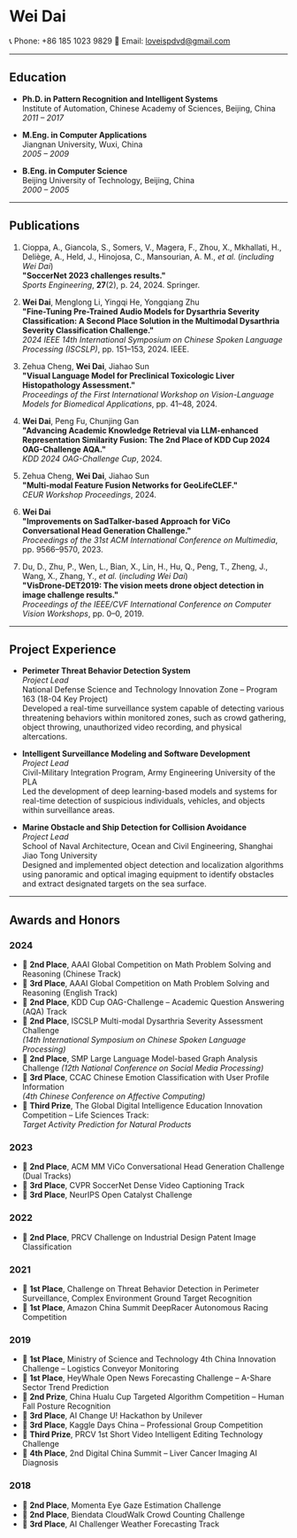 # Wei Dai

📞 Phone: +86 185 1023 9829
📧 Email: loveispdvd@gmail.com

---

## Education

- **Ph.D. in Pattern Recognition and Intelligent Systems**  
  Institute of Automation, Chinese Academy of Sciences, Beijing, China  
  *2011 – 2017*

- **M.Eng. in Computer Applications**  
  Jiangnan University, Wuxi, China  
  *2005 – 2009*

- **B.Eng. in Computer Science**  
  Beijing University of Technology, Beijing, China  
  *2000 – 2005*

---

## Publications

1. Cioppa, A., Giancola, S., Somers, V., Magera, F., Zhou, X., Mkhallati, H., Deliège, A., Held, J., Hinojosa, C., Mansourian, A. M., *et al.* (*including Wei Dai*)  
   **"SoccerNet 2023 challenges results."**  
   *Sports Engineering*, **27**(2), p. 24, 2024. Springer.

2. **Wei Dai**, Menglong Li, Yingqi He, Yongqiang Zhu  
   **"Fine-Tuning Pre-Trained Audio Models for Dysarthria Severity Classification: A Second Place Solution in the Multimodal Dysarthria Severity Classification Challenge."**  
   *2024 IEEE 14th International Symposium on Chinese Spoken Language Processing (ISCSLP)*, pp. 151–153, 2024. IEEE.

3. Zehua Cheng, **Wei Dai**, Jiahao Sun  
   **"Visual Language Model for Preclinical Toxicologic Liver Histopathology Assessment."**  
   *Proceedings of the First International Workshop on Vision-Language Models for Biomedical Applications*, pp. 41–48, 2024.

4. **Wei Dai**, Peng Fu, Chunjing Gan  
   **"Advancing Academic Knowledge Retrieval via LLM-enhanced Representation Similarity Fusion: The 2nd Place of KDD Cup 2024 OAG-Challenge AQA."**  
   *KDD 2024 OAG-Challenge Cup*, 2024.

5. Zehua Cheng, **Wei Dai**, Jiahao Sun  
   **"Multi-modal Feature Fusion Networks for GeoLifeCLEF."**  
   *CEUR Workshop Proceedings*, 2024.

6. **Wei Dai**  
   **"Improvements on SadTalker-based Approach for ViCo Conversational Head Generation Challenge."**  
   *Proceedings of the 31st ACM International Conference on Multimedia*, pp. 9566–9570, 2023.

7. Du, D., Zhu, P., Wen, L., Bian, X., Lin, H., Hu, Q., Peng, T., Zheng, J., Wang, X., Zhang, Y., *et al.* (*including Wei Dai*)  
   **"VisDrone-DET2019: The vision meets drone object detection in image challenge results."**  
   *Proceedings of the IEEE/CVF International Conference on Computer Vision Workshops*, pp. 0–0, 2019.

---

## Project Experience

- **Perimeter Threat Behavior Detection System**  
  *Project Lead*  
  National Defense Science and Technology Innovation Zone – Program 163 (18-04 Key Project)  
  Developed a real-time surveillance system capable of detecting various threatening behaviors within monitored zones, such as crowd gathering, object throwing, unauthorized video recording, and physical altercations.

- **Intelligent Surveillance Modeling and Software Development**  
  *Project Lead*  
  Civil-Military Integration Program, Army Engineering University of the PLA  
  Led the development of deep learning-based models and systems for real-time detection of suspicious individuals, vehicles, and objects within surveillance areas.

- **Marine Obstacle and Ship Detection for Collision Avoidance**  
  *Project Lead*  
  School of Naval Architecture, Ocean and Civil Engineering, Shanghai Jiao Tong University  
  Designed and implemented object detection and localization algorithms using panoramic and optical imaging equipment to identify obstacles and extract designated targets on the sea surface.

---

## Awards and Honors

### 2024
- 🥈 **2nd Place**, AAAI Global Competition on Math Problem Solving and Reasoning (Chinese Track)
- 🥉 **3rd Place**, AAAI Global Competition on Math Problem Solving and Reasoning (English Track)
- 🥈 **2nd Place**, KDD Cup OAG-Challenge – Academic Question Answering (AQA) Track
- 🥈 **2nd Place**, ISCSLP Multi-modal Dysarthria Severity Assessment Challenge  
  *(14th International Symposium on Chinese Spoken Language Processing)*
- 🥈 **2nd Place**, SMP Large Language Model-based Graph Analysis Challenge
  *(12th National Conference on Social Media Processing)*
- 🥉 **3rd Place**, CCAC Chinese Emotion Classification with User Profile Information  
  *(4th Chinese Conference on Affective Computing)*
- 🏅 **Third Prize**, The Global Digital Intelligence Education Innovation Competition – Life Sciences Track:  
  *Target Activity Prediction for Natural Products*

### 2023
- 🥈 **2nd Place**, ACM MM ViCo Conversational Head Generation Challenge (Dual Tracks)
- 🥉 **3rd Place**, CVPR SoccerNet Dense Video Captioning Track
- 🥉 **3rd Place**, NeurIPS Open Catalyst Challenge

### 2022
- 🥈 **2nd Place**, PRCV Challenge on Industrial Design Patent Image Classification

### 2021
- 🥇 **1st Place**, Challenge on Threat Behavior Detection in Perimeter Surveillance, Complex Environment Ground Target Recognition
- 🥇 **1st Place**, Amazon China Summit DeepRacer Autonomous Racing Competition

### 2019
- 🥇 **1st Place**, Ministry of Science and Technology 4th China Innovation Challenge – Logistics Conveyor Monitoring
- 🥇 **1st Place**, HeyWhale Open News Forecasting Challenge – A-Share Sector Trend Prediction
- 🥈 **2nd Prize**, China Hualu Cup Targeted Algorithm Competition – Human Fall Posture Recognition
- 🥉 **3rd Place**, AI Change U! Hackathon by Unilever
- 🥉 **3rd Place**, Kaggle Days China – Professional Group Competition
- 🏅 **Third Prize**, PRCV 1st Short Video Intelligent Editing Technology Challenge
- 🏅 **4th Place**, 2nd Digital China Summit – Liver Cancer Imaging AI Diagnosis

### 2018
- 🥈 **2nd Place**, Momenta Eye Gaze Estimation Challenge
- 🥈 **2nd Place**, Biendata CloudWalk Crowd Counting Challenge
- 🥉 **3rd Place**, AI Challenger Weather Forecasting Track
